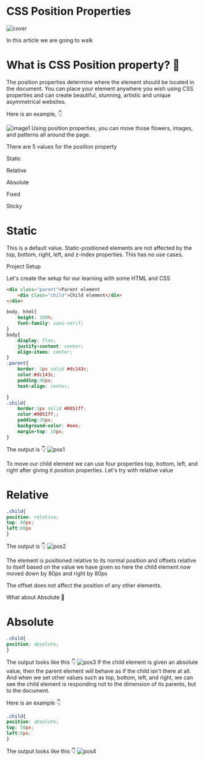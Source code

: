 # CSS Position Properties

![cover](https://user-images.githubusercontent.com/110910838/206276245-f4d7efe5-148c-4d60-9a2b-cb1ec158c9d0.png)

In this article we are going to walk

# What is CSS Position property? 🤔

The position properties determine where the element should be located in the document. You can place your element anywhere you wish using CSS properties and can create beautiful, stunning, artistic and unique asymmetrical websites.

Here is an example, 👇

![image1](https://user-images.githubusercontent.com/110910838/206276707-46a3e693-008d-4db2-9804-79ec41736795.png)
Using position properties, you can move those flowers, images, and patterns all around the page.

There are 5 values for the position property

Static

Relative

Absolute

Fixed

Sticky

# Static

This is a default value. Static-positioned elements are not affected by the top, bottom, right, left, and z-index properties. This has no use cases.

Project Setup

Let's create the setup for our learning with some HTML and CSS
```html
<div class="parent">Parent element
    <div class="child">Child element</div>
</div>
```
```css
body, html{
    height: 100%;
    font-family: sans-serif;
}
body{
    display: flex;
    justify-content: center;
    align-items: center;
}
.parent{
    border: 2px solid #dc143c;
    color:#dc143c;
    padding:40px;
    text-align: center;

}
.child{
    border:1px solid #0051ff;
    color:#0051ff;;
    padding:20px;
    background-color: #eee;
    margin-top: 10px;
}
```
The output is 👇
![pos1](https://user-images.githubusercontent.com/110910838/206280209-3eaabc5f-3a8e-4666-9fd1-14e72fc51c39.png)

To move our child element we can use four properties top, bottom, left, and right after giving it position properties. Let's try with relative value

# Relative
```css
.child{
position: relative;
top: 80px;
left:80px
}
```
The output is 👇
![pos2](https://user-images.githubusercontent.com/110910838/206276730-7e342dee-3d5b-453e-8c0c-c551f069fac5.png)

The element is positioned relative to its normal position and offsets relative to itself based on the value we have given so here the child element now moved down by 80px and right by 80px

The offset does not affect the position of any other elements.

What about Absolute 🤔

# Absolute
```css
.child{
position: absolute;
}
```
The output looks like this 👇
![pos3](https://user-images.githubusercontent.com/110910838/206276735-3da082ee-546e-4248-879e-4f1bf82ece9b.png)
If the child element is given an absolute value, then the parent element will behave as if the child isn't there at all. And when we set other values such as top, bottom, left, and right, we can see the child element is responding not to the dimension of its parents, but to the document.

Here is an example 👇
```css
.child{
position: absolute;
top: 50px;
left:0px;
}
```
The output looks like this 👇
![pos4](https://user-images.githubusercontent.com/110910838/206276746-71e631cf-1262-4383-8048-c54a9fe42925.png)

